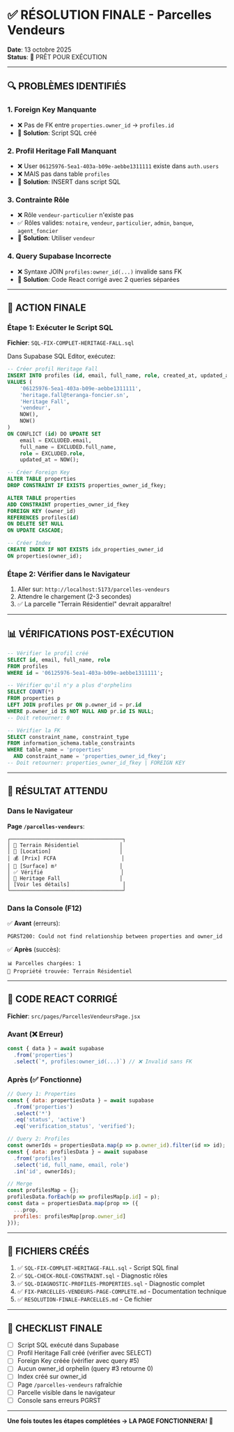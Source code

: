 # ✅ RÉSOLUTION FINALE - Parcelles Vendeurs

**Date**: 13 octobre 2025  
**Status**: 🎯 PRÊT POUR EXÉCUTION

---

## 🔍 PROBLÈMES IDENTIFIÉS

### 1. Foreign Key Manquante
- ❌ Pas de FK entre `properties.owner_id` → `profiles.id`
- 🔧 **Solution**: Script SQL créé

### 2. Profil Heritage Fall Manquant
- ❌ User `06125976-5ea1-403a-b09e-aebbe1311111` existe dans `auth.users` 
- ❌ MAIS pas dans table `profiles`
- 🔧 **Solution**: INSERT dans script SQL

### 3. Contrainte Rôle
- ❌ Rôle `vendeur-particulier` n'existe pas
- ✅ Rôles valides: `notaire`, `vendeur`, `particulier`, `admin`, `banque`, `agent_foncier`
- 🔧 **Solution**: Utiliser `vendeur`

### 4. Query Supabase Incorrecte
- ❌ Syntaxe JOIN `profiles:owner_id(...)` invalide sans FK
- 🔧 **Solution**: Code React corrigé avec 2 queries séparées

---

## 🚀 ACTION FINALE

### Étape 1: Exécuter le Script SQL

**Fichier**: `SQL-FIX-COMPLET-HERITAGE-FALL.sql`

Dans Supabase SQL Editor, exécutez:
```sql
-- Créer profil Heritage Fall
INSERT INTO profiles (id, email, full_name, role, created_at, updated_at)
VALUES (
    '06125976-5ea1-403a-b09e-aebbe1311111',
    'heritage.fall@teranga-foncier.sn',
    'Heritage Fall',
    'vendeur',
    NOW(),
    NOW()
)
ON CONFLICT (id) DO UPDATE SET
    email = EXCLUDED.email,
    full_name = EXCLUDED.full_name,
    role = EXCLUDED.role,
    updated_at = NOW();

-- Créer Foreign Key
ALTER TABLE properties 
DROP CONSTRAINT IF EXISTS properties_owner_id_fkey;

ALTER TABLE properties
ADD CONSTRAINT properties_owner_id_fkey 
FOREIGN KEY (owner_id) 
REFERENCES profiles(id) 
ON DELETE SET NULL
ON UPDATE CASCADE;

-- Créer Index
CREATE INDEX IF NOT EXISTS idx_properties_owner_id 
ON properties(owner_id);
```

### Étape 2: Vérifier dans le Navigateur

1. Aller sur: `http://localhost:5173/parcelles-vendeurs`
2. Attendre le chargement (2-3 secondes)
3. ✅ La parcelle "Terrain Résidentiel" devrait apparaître!

---

## 📊 VÉRIFICATIONS POST-EXÉCUTION

```sql
-- Vérifier le profil créé
SELECT id, email, full_name, role 
FROM profiles 
WHERE id = '06125976-5ea1-403a-b09e-aebbe1311111';

-- Vérifier qu'il n'y a plus d'orphelins
SELECT COUNT(*) 
FROM properties p
LEFT JOIN profiles pr ON p.owner_id = pr.id
WHERE p.owner_id IS NOT NULL AND pr.id IS NULL;
-- Doit retourner: 0

-- Vérifier la FK
SELECT constraint_name, constraint_type
FROM information_schema.table_constraints
WHERE table_name = 'properties'
  AND constraint_name = 'properties_owner_id_fkey';
-- Doit retourner: properties_owner_id_fkey | FOREIGN KEY
```

---

## 🎯 RÉSULTAT ATTENDU

### Dans le Navigateur

**Page `/parcelles-vendeurs`**:

```
┌────────────────────────────────────┐
│ 🏡 Terrain Résidentiel             │
│ 📍 [Location]                      │
│ 💰 [Prix] FCFA                     │
│ 📏 [Surface] m²                    │
│ ✅ Vérifié                         │
│ 👤 Heritage Fall                   │
│ [Voir les détails]                 │
└────────────────────────────────────┘
```

### Dans la Console (F12)

✅ **Avant** (erreurs):
```
PGRST200: Could not find relationship between properties and owner_id
```

✅ **Après** (succès):
```
📊 Parcelles chargées: 1
🏡 Propriété trouvée: Terrain Résidentiel
```

---

## 🔧 CODE REACT CORRIGÉ

**Fichier**: `src/pages/ParcellesVendeursPage.jsx`

### Avant (❌ Erreur)
```javascript
const { data } = await supabase
  .from('properties')
  .select(`*, profiles:owner_id(...)`) // ❌ Invalid sans FK
```

### Après (✅ Fonctionne)
```javascript
// Query 1: Properties
const { data: propertiesData } = await supabase
  .from('properties')
  .select('*')
  .eq('status', 'active')
  .eq('verification_status', 'verified');

// Query 2: Profiles
const ownerIds = propertiesData.map(p => p.owner_id).filter(id => id);
const { data: profilesData } = await supabase
  .from('profiles')
  .select('id, full_name, email, role')
  .in('id', ownerIds);

// Merge
const profilesMap = {};
profilesData.forEach(p => profilesMap[p.id] = p);
const data = propertiesData.map(prop => ({
  ...prop,
  profiles: profilesMap[prop.owner_id]
}));
```

---

## 📝 FICHIERS CRÉÉS

1. ✅ `SQL-FIX-COMPLET-HERITAGE-FALL.sql` - Script SQL final
2. ✅ `SQL-CHECK-ROLE-CONSTRAINT.sql` - Diagnostic rôles
3. ✅ `SQL-DIAGNOSTIC-PROFILES-PROPERTIES.sql` - Diagnostic complet
4. ✅ `FIX-PARCELLES-VENDEURS-PAGE-COMPLETE.md` - Documentation technique
5. ✅ `RESOLUTION-FINALE-PARCELLES.md` - Ce fichier

---

## 🎉 CHECKLIST FINALE

- [ ] Script SQL exécuté dans Supabase
- [ ] Profil Heritage Fall créé (vérifier avec SELECT)
- [ ] Foreign Key créée (vérifier avec query #5)
- [ ] Aucun owner_id orphelin (query #3 retourne 0)
- [ ] Index créé sur owner_id
- [ ] Page `/parcelles-vendeurs` rafraîchie
- [ ] Parcelle visible dans le navigateur
- [ ] Console sans erreurs PGRST

---

**Une fois toutes les étapes complétées → LA PAGE FONCTIONNERA!** 🚀
